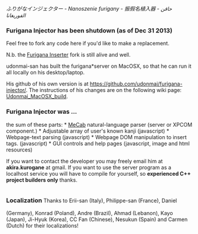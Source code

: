 <i>ふりがなインジェクター - Nanoszenie furigany - 振假名植入器 - حاقن الفوريغانا</i>

<h3>Furigana Injector has been shutdown (as of Dec 31 2013)</h3>
Feel free to fork any code here if you'd like to make a replacement.

N.b. the <a href="https://addons.mozilla.org/en-US/firefox/addon/furigana-inserter/">Furigana Inserter</a> fork is still alive and well.

udonmai-san has built the furigana*server on MacOSX, so that he can run it all locally on his desktop/laptop.

His github of his own version is at https://github.com/udonmai/furigana-injector/. The instructions of his changes are on the following wiki page: <a href="http://code.google.com/p/furigana-injector/wiki/Udonmai_MacOSX_build">Udonmai_MacOSX_build</a>.

<h3>Furigana Injector was ...</h3>
the sum of these parts:
* <a href="http://mecab.sourceforge.net/">MeCab</a> natural-language parser (server or XPCOM component.)
* Adjustable array of user's known kanji (javascript)
* Webpage-text parsing (javascript)
* Webpage DOM manipulation to insert <RUBY> tags. (javascript)
* GUI controls and help pages (javascript, image and html resources)

If you want to contact the developer you may freely email him at <b>akira.kurogane</b> at gmail. If you want to use the server program as a localhost service you will have to compile for yourself, so <b>experienced C++ project builders only</b> thanks.

<h3>Localization</h3>
Thanks to Erii-san (Italy), Philippe-san (France), Daniel (Germany), Konrad (Poland), Andre (Brazil), Ahmad (Lebanon), Kayo (Japan), Ji-Hyuk (Korea), CC Fan (Chinese), Nesukun (Spain) and Carmen (Dutch) for their localizations!
